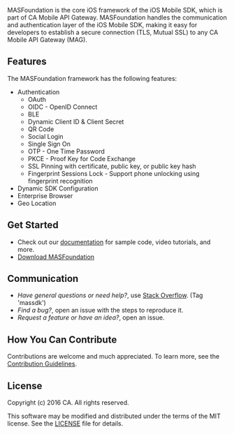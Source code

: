 MASFoundation is the core iOS framework of the iOS Mobile SDK, which is part of CA Mobile API Gateway. MASFoundation handles the communication and authentication layer of the iOS Mobile SDK, making it easy for developers to establish a secure connection (TLS, Mutual SSL) to any CA Mobile API Gateway (MAG).

## Features

The MASFoundation framework has the following features:

- Authentication
    + OAuth
    + OIDC - OpenID Connect
    + BLE
    + Dynamic Client ID & Client Secret
    + QR Code
    + Social Login
    + Single Sign On
    + OTP - One Time Password
    + PKCE - Proof Key for Code Exchange
    + SSL Pinning with certificate, public key, or public key hash
    + Fingerprint Sessions Lock - Support phone unlocking using fingerprint recognition
- Dynamic SDK Configuration
- Enterprise Browser
- Geo Location

## Get Started

- Check out our [documentation][docs] for sample code, video tutorials, and more.
- [Download MASFoundation][download] 


## Communication

- *Have general questions or need help?*, use [Stack Overflow][StackOverflow]. (Tag 'massdk')
- *Find a bug?*, open an issue with the steps to reproduce it.
- *Request a feature or have an idea?*, open an issue.

## How You Can Contribute

Contributions are welcome and much appreciated. To learn more, see the [Contribution Guidelines][contributing].

## License

Copyright (c) 2016 CA. All rights reserved.

This software may be modified and distributed under the terms
of the MIT license. See the [LICENSE][license-link] file for details.

[mag]: https://docops.ca.com/mag
[mas.ca.com]: http://mas.ca.com/
[get-started]: http://mas.ca.com/get-started/
[docs]: http://mas.ca.com/docs/
[blog]: http://mas.ca.com/blog/
[videos]: https://www.ca.com/us/developers/mas/videos.html
[StackOverflow]: http://stackoverflow.com/questions/tagged/massdk
[download]: https://github.com/CAAPIM/iOS-MAS-Foundation/archive/master.zip
[contributing]: https://github.com/CAAPIM/iOS-MAS-Foundation/blob/develop/CONTRIBUTING.md
[license-link]: /LICENSE
